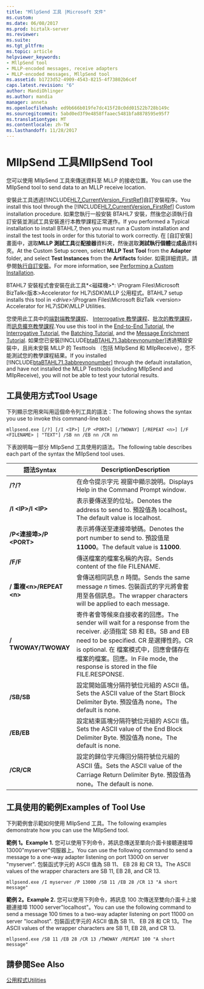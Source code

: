```yaml
---
title: "MllpSend 工具 |Microsoft 文件"
ms.custom: 
ms.date: 06/08/2017
ms.prod: biztalk-server
ms.reviewer: 
ms.suite: 
ms.tgt_pltfrm: 
ms.topic: article
helpviewer_keywords:
- MllpSend tool
- MLLP-encoded messages, receive adapters
- MLLP-encoded messages, MllpSend tool
ms.assetid: b1723d52-4909-4543-8215-4f73802b6c4f
caps.latest.revision: "6"
author: MandiOhlinger
ms.author: mandia
manager: anneta
ms.openlocfilehash: ed9b666b019fe7dc415f28c0dd01522b728b149c
ms.sourcegitcommit: 5abd0ed3f9e4858ffaaec5481bfa8878595e95f7
ms.translationtype: MT
ms.contentlocale: zh-TW
ms.lasthandoff: 11/28/2017
---
```

# <a name="mllpsend-tool"></a><span data-ttu-id="71dbb-102">MllpSend 工具</span><span class="sxs-lookup"><span data-stu-id="71dbb-102">MllpSend Tool</span></span>
<span data-ttu-id="71dbb-103">您可以使用 MllpSend 工具來傳送資料至 MLLP 的接收位置。</span><span class="sxs-lookup"><span data-stu-id="71dbb-103">You can use the MllpSend tool to send data to an MLLP receive location.</span></span>  
  
 <span data-ttu-id="71dbb-104">安裝此工具透過[!INCLUDE[HL7_CurrentVersion_FirstRef](../../includes/hl7-currentversion-firstref-md.md)]自訂安裝程序。</span><span class="sxs-lookup"><span data-stu-id="71dbb-104">You install this tool through the [!INCLUDE[HL7_CurrentVersion_FirstRef](../../includes/hl7-currentversion-firstref-md.md)] Custom installation procedure.</span></span> <span data-ttu-id="71dbb-105">如果您執行一般安裝 BTAHL7 安裝，然後您必須執行自訂安裝並測試工具安裝進行本教學課程正常運作。</span><span class="sxs-lookup"><span data-stu-id="71dbb-105">If you performed a Typical installation to install BTAHL7, then you must run a Custom installation and install the test tools in order for this tutorial to work correctly.</span></span> <span data-ttu-id="71dbb-106">在 [自訂安裝] 畫面中，選取**MLLP 測試工具**從**配接器**資料夾，然後選取**測試執行個體**從**成品**資料夾。</span><span class="sxs-lookup"><span data-stu-id="71dbb-106">At the Custom Setup screen, select **MLLP Test Tool** from the **Adapter** folder, and select **Test Instances** from the **Artifacts** folder.</span></span> <span data-ttu-id="71dbb-107">如需詳細資訊，請參閱[執行自訂安裝](http://msdn.microsoft.com/library/e55c86e1-af63-49ba-8510-d177e1b96692)。</span><span class="sxs-lookup"><span data-stu-id="71dbb-107">For more information, see [Performing a Custom Installation](http://msdn.microsoft.com/library/e55c86e1-af63-49ba-8510-d177e1b96692).</span></span>  
  
 <span data-ttu-id="71dbb-108">BTAHL7 安裝程式會安裝在此工具*\<磁碟機\>*: \Program Files\Microsoft BizTalk\<版本\>Accelerator for HL7\SDK\MLLP 公用程式。</span><span class="sxs-lookup"><span data-stu-id="71dbb-108">BTAHL7 setup installs this tool in *\<drive\>*:\Program Files\Microsoft BizTalk \<version\> Accelerator for HL7\SDK\MLLP Utilities.</span></span>  
  
 <span data-ttu-id="71dbb-109">您使用此工具中的[端對端教學課程](../../adapters-and-accelerators/accelerator-hl7/end-to-end-tutorial1.md)、 [Interrogative 教學課程](../../adapters-and-accelerators/accelerator-hl7/interrogative-tutorial.md)、[批次的教學課程](../../adapters-and-accelerators/accelerator-hl7/batching-tutorial.md)，而[訊息擴充教學課程](../../adapters-and-accelerators/accelerator-hl7/message-enrichment-tutorial.md).</span><span class="sxs-lookup"><span data-stu-id="71dbb-109">You use this tool in the [End-to-End Tutorial](../../adapters-and-accelerators/accelerator-hl7/end-to-end-tutorial1.md), the [Interrogative Tutorial](../../adapters-and-accelerators/accelerator-hl7/interrogative-tutorial.md), the [Batching Tutorial](../../adapters-and-accelerators/accelerator-hl7/batching-tutorial.md), and the [Message Enrichment Tutorial](../../adapters-and-accelerators/accelerator-hl7/message-enrichment-tutorial.md).</span></span> <span data-ttu-id="71dbb-110">如果您已安裝[!INCLUDE[btaBTAHL71.3abbrevnonumber](../../includes/btabtahl71-3abbrevnonumber-md.md)]透過預設安裝中，且尚未安裝 MLLP 的 Testtools （包括 MllpSend 和 MllpReceive），您不能測試您的教學課程結果。</span><span class="sxs-lookup"><span data-stu-id="71dbb-110">If you installed [!INCLUDE[btaBTAHL71.3abbrevnonumber](../../includes/btabtahl71-3abbrevnonumber-md.md)] through the default installation, and have not installed the MLLP Testtools (including MllpSend and MllpReceive), you will not be able to test your tutorial results.</span></span>  
  
## <a name="tool-usage"></a><span data-ttu-id="71dbb-111">工具使用方式</span><span class="sxs-lookup"><span data-stu-id="71dbb-111">Tool Usage</span></span>  
 <span data-ttu-id="71dbb-112">下列顯示您用來叫用這個命令列工具的語法：</span><span class="sxs-lookup"><span data-stu-id="71dbb-112">The following shows the syntax you use to invoke this command-line tool:</span></span>  
  
```  
mllpsend.exe [/?] [/I <IP>] [/P <PORT>] [/TWOWAY] [/REPEAT <n>] [/F <FILENAME> | "TEXT"] /SB nn /EB nn /CR nn  
```  
  
 <span data-ttu-id="71dbb-113">下表說明每一部分 MllpSend 工具使用的語法。</span><span class="sxs-lookup"><span data-stu-id="71dbb-113">The following table describes each part of the syntax the MllpSend tool uses.</span></span>  
  
|<span data-ttu-id="71dbb-114">語法</span><span class="sxs-lookup"><span data-stu-id="71dbb-114">Syntax</span></span>|<span data-ttu-id="71dbb-115">Description</span><span class="sxs-lookup"><span data-stu-id="71dbb-115">Description</span></span>|  
|------------|-----------------|  
|<span data-ttu-id="71dbb-116">**/?**</span><span class="sxs-lookup"><span data-stu-id="71dbb-116">**/?**</span></span>|<span data-ttu-id="71dbb-117">在命令提示字元 視窗中顯示說明。</span><span class="sxs-lookup"><span data-stu-id="71dbb-117">Displays Help in the Command Prompt window.</span></span>|  
|<span data-ttu-id="71dbb-118">**/I \<IP\>**</span><span class="sxs-lookup"><span data-stu-id="71dbb-118">**/I \<IP\>**</span></span>|<span data-ttu-id="71dbb-119">表示要傳送至的位址。</span><span class="sxs-lookup"><span data-stu-id="71dbb-119">Denotes the address to send to.</span></span> <span data-ttu-id="71dbb-120">預設值為 localhost。</span><span class="sxs-lookup"><span data-stu-id="71dbb-120">The default value is localhost.</span></span>|  
|<span data-ttu-id="71dbb-121">**/P\<連接埠\>**</span><span class="sxs-lookup"><span data-stu-id="71dbb-121">**/P \<PORT\>**</span></span>|<span data-ttu-id="71dbb-122">表示將傳送至連接埠號碼。</span><span class="sxs-lookup"><span data-stu-id="71dbb-122">Denotes the port number to send to.</span></span> <span data-ttu-id="71dbb-123">預設值是**11000**。</span><span class="sxs-lookup"><span data-stu-id="71dbb-123">The default value is **11000**.</span></span>|  
|<span data-ttu-id="71dbb-124">**/F**</span><span class="sxs-lookup"><span data-stu-id="71dbb-124">**/F**</span></span>|<span data-ttu-id="71dbb-125">傳送檔案的檔案名稱的內容。</span><span class="sxs-lookup"><span data-stu-id="71dbb-125">Sends content of the file FILENAME.</span></span>|  
|<span data-ttu-id="71dbb-126">**/ 重複\<n\>**</span><span class="sxs-lookup"><span data-stu-id="71dbb-126">**/REPEAT \<n\>**</span></span>|<span data-ttu-id="71dbb-127">會傳送相同訊息 *n* 時間。</span><span class="sxs-lookup"><span data-stu-id="71dbb-127">Sends the same message *n* times.</span></span> <span data-ttu-id="71dbb-128">包裝函式的字元將會套用至各個訊息。</span><span class="sxs-lookup"><span data-stu-id="71dbb-128">The wrapper characters will be applied to each message.</span></span>|  
|<span data-ttu-id="71dbb-129">**/ TWOWAY**</span><span class="sxs-lookup"><span data-stu-id="71dbb-129">**/TWOWAY**</span></span>|<span data-ttu-id="71dbb-130">寄件者會等候來自接收者的回應。</span><span class="sxs-lookup"><span data-stu-id="71dbb-130">The sender will wait for a response from the receiver.</span></span> <span data-ttu-id="71dbb-131">必須指定 SB 和 EB。</span><span class="sxs-lookup"><span data-stu-id="71dbb-131">SB and EB need to be specified.</span></span> <span data-ttu-id="71dbb-132">CR 是選擇性的。</span><span class="sxs-lookup"><span data-stu-id="71dbb-132">CR is optional.</span></span> <span data-ttu-id="71dbb-133">在 檔案模式中，回應會儲存在檔案的檔案。回應。</span><span class="sxs-lookup"><span data-stu-id="71dbb-133">In File mode, the response is stored in the file FILE.RESPONSE.</span></span>|  
|<span data-ttu-id="71dbb-134">**/SB**</span><span class="sxs-lookup"><span data-stu-id="71dbb-134">**/SB**</span></span>|<span data-ttu-id="71dbb-135">設定開始區塊分隔符號位元組的 ASCII 值。</span><span class="sxs-lookup"><span data-stu-id="71dbb-135">Sets the ASCII value of the Start Block Delimiter Byte.</span></span> <span data-ttu-id="71dbb-136">預設值為 none。</span><span class="sxs-lookup"><span data-stu-id="71dbb-136">The default is none.</span></span>|  
|<span data-ttu-id="71dbb-137">**/EB**</span><span class="sxs-lookup"><span data-stu-id="71dbb-137">**/EB**</span></span>|<span data-ttu-id="71dbb-138">設定結束區塊分隔符號位元組的 ASCII 值。</span><span class="sxs-lookup"><span data-stu-id="71dbb-138">Sets the ASCII value of the End Block Delimiter Byte.</span></span> <span data-ttu-id="71dbb-139">預設值為 none。</span><span class="sxs-lookup"><span data-stu-id="71dbb-139">The default is none.</span></span>|  
|<span data-ttu-id="71dbb-140">**/CR**</span><span class="sxs-lookup"><span data-stu-id="71dbb-140">**/CR**</span></span>|<span data-ttu-id="71dbb-141">設定的歸位字元傳回分隔符號位元組的 ASCII 值。</span><span class="sxs-lookup"><span data-stu-id="71dbb-141">Sets the ASCII value of the Carriage Return Delimiter Byte.</span></span> <span data-ttu-id="71dbb-142">預設值為 none。</span><span class="sxs-lookup"><span data-stu-id="71dbb-142">The default is none.</span></span>|  
  
## <a name="examples-of-tool-use"></a><span data-ttu-id="71dbb-143">工具使用的範例</span><span class="sxs-lookup"><span data-stu-id="71dbb-143">Examples of Tool Use</span></span>  
 <span data-ttu-id="71dbb-144">下列範例會示範如何使用 MllpSend 工具。</span><span class="sxs-lookup"><span data-stu-id="71dbb-144">The following examples demonstrate how you can use the MllpSend tool.</span></span>  
  
 <span data-ttu-id="71dbb-145">**範例 1。**</span><span class="sxs-lookup"><span data-stu-id="71dbb-145">**Example 1.**</span></span> <span data-ttu-id="71dbb-146">您可以使用下列命令，將訊息傳送至單向介面卡接聽連接埠 13000"myserver"伺服器上。</span><span class="sxs-lookup"><span data-stu-id="71dbb-146">You can use the following command to send a message to a one-way adapter listening on port 13000 on server "myserver".</span></span> <span data-ttu-id="71dbb-147">包裝函式字元的 ASCII 值為 SB 11、 EB 28 和 CR 13。</span><span class="sxs-lookup"><span data-stu-id="71dbb-147">The ASCII values of the wrapper characters are SB 11, EB 28, and CR 13.</span></span>  
  
```  
mllpsend.exe /I myserver /P 13000 /SB 11 /EB 28 /CR 13 "A short message"  
```  
  
 <span data-ttu-id="71dbb-148">**範例 2。**</span><span class="sxs-lookup"><span data-stu-id="71dbb-148">**Example 2.**</span></span> <span data-ttu-id="71dbb-149">您可以使用下列命令，將訊息 100 次傳送至雙向介面卡上接聽連接埠 11000 server"localhost"。</span><span class="sxs-lookup"><span data-stu-id="71dbb-149">You can use the following command to send a message 100 times to a two-way adapter listening on port 11000 on server "localhost".</span></span> <span data-ttu-id="71dbb-150">包裝函式字元的 ASCII 值為 SB 11、 EB 28 和 CR 13。</span><span class="sxs-lookup"><span data-stu-id="71dbb-150">The ASCII values of the wrapper characters are SB 11, EB 28, and CR 13.</span></span>  
  
```  
mllpsend.exe /SB 11 /EB 28 /CR 13 /TWOWAY /REPEAT 100 "A short message"  
```  
  
## <a name="see-also"></a><span data-ttu-id="71dbb-151">請參閱</span><span class="sxs-lookup"><span data-stu-id="71dbb-151">See Also</span></span>  
 [<span data-ttu-id="71dbb-152">公用程式</span><span class="sxs-lookup"><span data-stu-id="71dbb-152">Utilities</span></span>](../../adapters-and-accelerators/accelerator-hl7/utilities2.md)